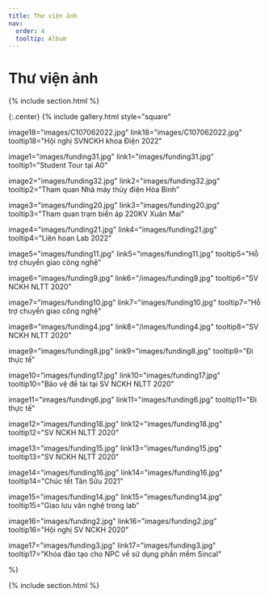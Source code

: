 ```yaml
---
title: Thư viện ảnh
nav:
  order: 4
  tooltip: Album
---
```


# <i class="fas fa-feather-alt"></i>Thư viện ảnh

{% include section.html %}

{:.center}
{% include gallery.html style="square"

image18="images/C107062022.jpg" link18="images/C107062022.jpg" tooltip18="Hội nghị SVNCKH khoa Điện 2022"

image1="images/funding31.jpg" link1="images/funding31.jpg" tooltip1="Student Tour tại A0"

image2="images/funding32.jpg" link2="images/funding32.jpg" tooltip2="Tham quan Nhà máy thủy điện Hòa Bình"

image3="images/funding20.jpg" link3="images/funding20.jpg" tooltip3="Tham quan trạm biến áp 220KV Xuân Mai"

image4="images/funding21.jpg" link4="images/funding21.jpg" tooltip4="Liên hoan Lab 2022"

image5="images/funding11.jpg" link5="images/funding11.jpg" tooltip5="Hỗ trợ chuyển giao công nghệ"

image6="images/funding9.jpg" link6="/images/funding9.jpg" tooltip6="SV NCKH NLTT 2020"

image7="images/funding10.jpg" link7="images/funding10.jpg" tooltip7="Hỗ trợ chuyển giao công nghệ"

image8="images/funding4.jpg" link8="/images/funding4.jpg" tooltip8="SV NCKH NLTT 2020"

image9="images/funding8.jpg" link9="images/funding8.jpg" tooltip9="Đi thực tế"

image10="images/funding17.jpg" link10="images/funding17.jpg" tooltip10="Bảo vệ đề tài tại SV NCKH NLTT 2020"

image11="images/funding6.jpg" link11="images/funding6.jpg" tooltip11="Đi thực tế"

image12="images/funding18.jpg" link12="images/funding18.jpg" tooltip12="SV NCKH NLTT 2020"

image13="images/funding15.jpg" link13="images/funding15.jpg" tooltip13="SV NCKH NLTT 2020"

image14="images/funding16.jpg" link14="images/funding16.jpg" tooltip14="Chúc tết Tân Sửu 2021"

image15="images/funding14.jpg" link15="images/funding14.jpg" tooltip15="Giao lưu văn nghệ trong lab"

image16="images/funding2.jpg" link16="images/funding2.jpg" tooltip16="Hội nghị SV NCKH 2020"

image17="images/funding3.jpg" link17="images/funding3.jpg" tooltip17="Khóa đào tạo cho NPC về sử dụng phần mềm Sincal"


 %}

{% include section.html %}
